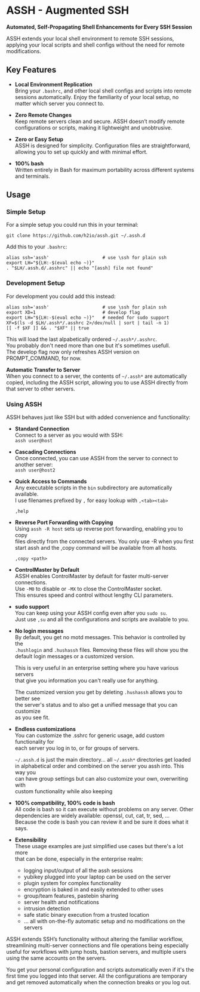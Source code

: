 # ASSH - Augmented SSH
**Automated, Self-Propagating Shell Enhancements for Every SSH Session**

ASSH extends your local shell environment to remote SSH sessions, applying
your local scripts and shell configs without the need for remote modifications.

## Key Features

- **Local Environment Replication**  
  Bring your `.bashrc`, and other local shell configs and scripts into
  remote sessions automatically. Enjoy the familiarity of your local setup,
  no matter which server you connect to.

- **Zero Remote Changes**  
  Keep remote servers clean and secure. ASSH doesn’t modify remote
  configurations or scripts, making it lightweight and unobtrusive.

- **Zero or Easy Setup**  
  ASSH is designed for simplicity. Configuration files are straightforward,
  allowing you to set up quickly and with minimal effort.

- **100% bash**  
  Written entirely in Bash for maximum portability across different systems
  and terminals.


## Usage

### Simple Setup

For a simple setup you could run this in your terminal:
```
git clone https://github.com/h2io/assh.git ~/.assh.d
```

Add this to your `.bashrc`:
```
alias ssh='assh'                    # use \ssh for plain ssh
export LH="${LH:-$(eval echo ~)}"
. "$LH/.assh.d/.asshrc" || echo "[assh] file not found"
```

### Development Setup
For development you could add this instead:
```
alias ssh='assh'                    # use \ssh for plain ssh
export XD=1                         # develop flag
export LH="${LH:-$(eval echo ~)}"   # needed for sudo support
XF=$(ls -d $LH/.assh*/.asshrc 2>/dev/null | sort | tail -n 1)
[[ -f $XF ]] && . "$XF" || true
```

This will load the last alpabetically ordered `~/.assh*/.asshrc`.  
You probably don't need more than one but it's sometimes usefull.  
The develop flag now only refreshes ASSH version on PROMPT_COMMAND, for now.
  
**Automatic Transfer to Server**  
   When you connect to a server, the contents of `~/.assh*` are automatically  
   copied, including the ASSH script, allowing you to use ASSH directly from  
   that server to other servers.  

### Using ASSH
ASSH behaves just like SSH but with added convenience and functionality:  

- **Standard Connection**  
  Connect to a server as you would with SSH:  
  `assh user@host`

- **Cascading Connections**  
  Once connected, you can use ASSH from the server to connect to another server:  
  `assh user@host2`

- **Quick Access to Commands**  
  Any executable scripts in the `bin` subdirectory are automatically available.  
  I use filenames prefixed by `,` for easy lookup with `,<tab><tab>`  

    `,help`

- **Reverse Port Forwarding with Copying**  
  Using `assh -R host` sets up reverse port forwarding, enabling you to copy  
  files directly from the connected servers. You only use -R when you first  
  start assh and the ,copy command will be available from all hosts.  

    `,copy <path>`

- **ControlMaster by Default**  
  ASSH enables ControlMaster by default for faster multi-server connections.  
  Use `-M0` to disable or `-MX` to close the ControlMaster socket.  
  This ensures speed and control without lengthy CLI parameters.  

- **sudo support**  
  You can keep using your ASSH config even after you `sudo su`.  
  Just use `,su` and all the configurations and scripts are available to you.  

- **No login messages**  
  By default, you get no motd messages. This behavior is controlled by the  
  `.hushlogin` and `.hushassh` files. Removing these files will show you the  
  default login messages or a customized version.  

  This is very useful in an enterprise setting where you have various servers  
  that give you information you can't really use for anything.  

  The customized version you get by deleting `.hushassh` allows you to better see  
  the server's status and to also get a unified message that you can customize  
  as you see fit.  

- **Endless customizations**  
  You can customize the .sshrc for generic usage, add custom functionality for  
  each server you log in to, or for groups of servers.  

  `~/.assh.d` is just the main directory... all `~/.assh*` directories get loaded  
  in alphabetical order and combined on the server you assh into. This way you  
  can have group settings but can also customize your own, overwriting with  
  custom functionality while also keeping  

- **100% compatibility, 100% code is bash**  
  All code is bash so it can execute without problems on any server. Other  
  dependencies are widely available: openssl, cut, cat, tr, sed, ...  
  Because the code is bash you can review it and be sure it does what it says.  

- **Extensibility**  
  These usage examples are just simplified use cases but there's a lot more  
  that can be done, especially in the enterprise realm:  
  - logging input/output of all the assh sessions
  - yubikey plugged into your laptop can be used on the server
  - plugin system for complex functionality
  - encryption is baked in and easily extended to other uses
  - group/team features, pastebin sharing
  - server health and notifications
  - intrusion detection
  - safe static binary execution from a trusted location
  - ... all with on-the-fly automatic setup and no modifications on the servers

ASSH extends SSH’s functionality without altering the familiar workflow,  
streamlining multi-server connections and file operations being especially  
useful for workflows with jump hosts, bastion servers, and multiple users  
using the same accounts on the servers.  

You get your personal configuration and scripts automatically even if it's the  
first time you logged into that server. All the configurations are temporary  
and get removed automatically when the connection breaks or you log out.  


